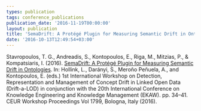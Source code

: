 ```yaml
---
types: publication
tags: conference_publications
publication_date: '2016-11-19T00:00:00'
layout: publication
title: 'SemaDrift: A Protégé Plugin for Measuring Semantic Drift in Ontologies'
date: '2016-10-13T12:49:54+03:00'
---
```

<p class="abstract" style="text-indent:0cm"><span lang="EN-US">Stavropoulos, T. G., Andreadis, S., Kontopoulos, E., Riga, M., Mitzias, P., &amp; Kompatsiaris, I. (2016).&nbsp;<a href="http://event.cwi.nl/drift-a-lod/2016/papers/Drift-a-LOD2016_paper_2.pdf">SemaDrift: A Protégé Plugin for Measuring Semantic Drift in Ontologies</a>.&nbsp;</span>In: Hollink, L., Darányi, S., Meroño Peñuela, A., and Kontopoulos, E. (eds.) 1st International Workshop on Detection, Representation and Management of Concept Drift in Linked Open Data (Drift-a-LOD) in conjunction with the 20th International Conference on Knowledge Engineering and Knowledge Management (EKAW). pp. 34–41. CEUR Workshop Proceedings Vol 1799, Bologna, Italy (2016).</p>
